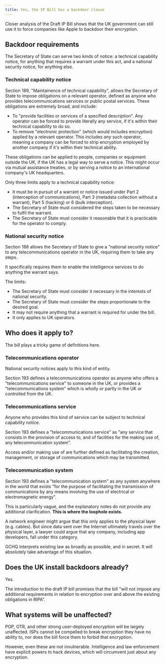 ```yaml
---
title: Yes, the IP Bill has a backdoor clause
---
```


Closer analysis of the Draft IP Bill shows that the UK government can still use
it to force companies like Apple to backdoor their encryption.

## Backdoor requirements

The Secretary of State can serve two kinds of notice: a technical capability
notice, for anything that requires a warrant under this act, and a national
security notice, for anything else.

### Technical capability notice

Section 189, "Maintainence of technical capability", allows the Secretary of
State to impose obligations on a relevant operator, defined as anyone who
provides telecommunications services or public postal services. These
obligations are extremely broad, and include:

* To "provide facilities or services of a specified description". Any operator
can be forced to provide literally any service, if it's within their technical
capability to do so.
* To remove "electronic protection" (which would includes encryption) applied by
a relevant operator. This includes _any_ such operator, meaning a company can
be forced to strip encryption employed by another company if it's within their
technical ability.

These obligations can be applied to people, companies or equipment outside the
UK, if the UK has a legal way to serve a notice. This might occur via mutual
assistance treaties, or by serving a notice to an international company's UK
headquarters.

Only three limits apply to a technical capability notice:

* It must be in pursuit of a warrant or notice issued under Part 2
(interception of communications), Part 3 (metadata collection without a
warrant), Part 5 (hacking) or 6 (bulk interception).
* The Secretary of State must considered the steps taken to be necessary to
fulfil the warrant.
* The Secretary of State must consider it reasonable that it is practicable for
the operator to comply.

### National security notice

Section 188 allows the Secretary of State to give a "national security notice"
to any telecommunications operator in the UK, requiring them to take any steps.

It specifically requires them to enable the intelligence services to do anything
the warrant says.

The limits:

* The Secretary of State must consider it necessary in the interests of national
security.
* The Secretary of State must consider the steps proportionate to the desired
goal.
* It may not require anything that a warrant is required for under the bill.
* It only applies to UK operators.

## Who does it apply to?

The bill plays a tricky game of definitions here.

### Telecommunications operator

National security notices apply to this kind of entity.

Section 193 defines a telecommunications operator as anyone who offers a
"telecommunications service" to someone in the UK, or provides a
"telecommunications system" which is wholly or partly in the UK or controlled
from the UK.

### Telecommunications service

Anyone who provides this kind of service can be subject to technical capability
notice.

Section 193 defines a "telecommunications service" as "any service that consists
in the provision of access to, and of facilities for the making use of, any
telecommunication system".

Access and/or making use of are further defined as facilitating the creation,
management, or storage of communications which may be transmitted.

### Telecommunication system

Section 193 defines a "telecommunication system" as any system anywhere in the
world that exists "for the purpose of facilitating the transmission of
communications by any means involving the use of electrical or electromagnetic
energy".

This is particularly vague, and the explanatory notes do not provide any
additional clarification. __This is where the loophole exists.__

A network engineer might argue that this only applies to the physical layer
(e.g. cables). But since data sent over the Internet ultimately travels over the
physical layer, a lawyer could argue that any company, including app developers,
fall under this category.

GCHQ interprets existing law as broadly as possible, and in secret. It will
absolutely take advantage of this situation.

## Does the UK install backdoors already?

Yes.

The introduction to the draft IP bill promises that the bill "will not impose
any additional requirements in relation to encryption over and above the
existing obligations in RIPA".

## What systems will be unaffected?

PGP, OTR, and other strong user-deployed encryption will be largely unaffected.
ISPs cannot be compelled to break encryption they have no ability to, nor does
the bill force them to forbid that encryption.

However, even these are not invulnerable. Intelligence and law enforcement have
explicit powers to hack devices, which will circumvent just about any
encryption.
